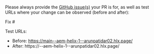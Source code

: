 Please always provide the [GitHub issue(s)](../issues) your PR is for, as well as test URLs where your change can be observed (before and after):

Fix #<gh-issue-id>

Test URLs:
- Before: https://main--aem-helix-1--arunpatidar02.hlx.page/
- After: https://<branch>--aem-helix-1--arunpatidar02.hlx.page/
